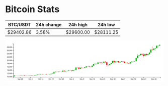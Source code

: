 # Bitcoin Stats

BTC/USDT|24h change|24h high|24h low|
|---|---|---|---|
|$29402.86|3.58%|$29600.00|$28111.25|

<img src="./chart.svg">
